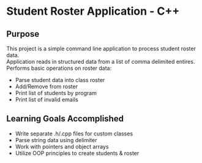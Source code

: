 # Student Roster Application - C++

## Purpose
  This project is a simple command line application to process student roster data.  
Application reads in structured data from a list of comma delimited entires.  
Performs basic operations on roster data:  
* Parse student data into class roster
* Add/Remove from roster
* Print list of students by program  
* Print list of invalid emails

## Learning Goals Accomplished
* Write separate .h/.cpp files for custom classes
* Parse string data using delimiter
* Work with pointers and object arrays
* Utilize OOP principles to create students & roster
